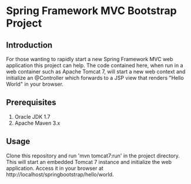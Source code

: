 Spring Framework MVC Bootstrap Project
======================================

Introduction
------------
For those wanting to rapidly start a new Spring Framework MVC web application this project can help. The code contained here, when run in a web container such as Apache Tomcat 7, will start a new web context and initialize an @Controller which forwards to a JSP view that renders "Hello World" in your browser.

Prerequisites
-------------
1. Oracle JDK 1.7
2. Apache Maven 3.x

Usage
-----
Clone this repository and run 'mvn tomcat7:run' in the project directory. This will start an embedded Tomcat 7 instance and initialize the web application. Access it in your browser at http://localhost/springbootstrap/hello/world.
